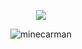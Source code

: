 


 <p img align="center" > <img src="https://camo.githubusercontent.com/6eac5738275f86bb13dbdcb48a907dfb34aa293a4b88ebc9a5ab510a126dd00e/68747470733a2f2f6d656469612e67697068792e636f6d2f6d656469612f506951656a4566333131313655526a7534562f67697068792e676966"/>
 </p>

 
<p img align="center"> <img src="https://github-readme-stats.vercel.app/api/top-langs?username=minecarman&show_icons=true&theme=highcontrast&bg_color=151515&locale=en&layout=compact" alt="minecarman" />
</p>
